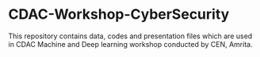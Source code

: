 # CDAC-Workshop-CyberSecurity
This repository contains data, codes and presentation files which are used in CDAC Machine and Deep learning workshop conducted by CEN, Amrita.
